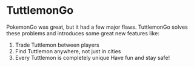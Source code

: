 # TuttlemonGo
PokemonGo was great, but it had a few major flaws. TuttlemonGo solves these problems and introduces some great new features like:
1. Trade Tuttlemon between players
2. Find Tuttlemon anywhere, not just in cities
3. Every Tuttlemon is completely unique
Have fun and stay safe!
